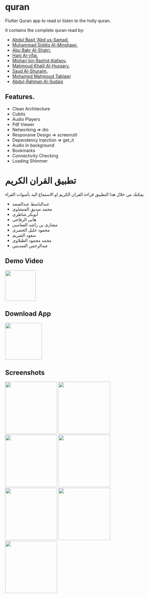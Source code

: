 # quran

Flutter Quran app to read or listen to the holly quran.

It contains the complete quran read by:
- [Abdul Basit 'Abd us-Samad.](https://en.wikipedia.org/wiki/Abdul_Basit_%27Abd_us-Samad)
- [Muhammad Siddiq Al-Minshawi.](https://en.wikipedia.org/wiki/Muhammad_Siddiq_Al-Minshawi)
- [Abu Bakr Al-Shatri.](https://www.duroosulislam.com/2018/11/abu-bakr-al-shatri.html)
- [Hani Ar-rifai.](https://www.assabile.com/hani-ar-rifai-86/hani-ar-rifai.htm)
- [Mishari bin Rashid Alafasy.](https://en.wikipedia.org/wiki/Mishari_bin_Rashid_Alafasy)
- [Mahmoud Khalil Al-Hussary.](https://en.wikipedia.org/wiki/Mahmoud_Khalil_Al-Hussary)
- [Saud Al-Shuraim.](https://en.wikipedia.org/wiki/Saud_Al-Shuraim)
- [Mohamed Mahmoud Tablawi](https://www.assabile.com/mohamed-tablawi-31/mohamed-tablawi.htm)
- [Abdul-Rahman Al-Sudais](https://en.wikipedia.org/wiki/Abdul-Rahman_Al-Sudais)


## Features.
- Clean Architecture
- Cubits
- Audio Players
- Pdf Viewer
- Networking => dio
- Responsive Design => screenutil
- Dependency Injection => get_it
- Audio in background
- Bookmarks
- Connectivity Checking
- Loading Shimmer


# تطبيق القران الكريم 
يمكنك من خلال هذا التطبيق قراءة القران الكريم او الاستماع اليه بأصوات القراء
- عبدالباسط عبدالصمد
- محمد صديق المنشاوى
- أبوبكر شاطرى
- هانى الرفاعى
- مشارى بن راشد العفاسى
- محمود خليل الحصرى
- سعود الشريم
- محمد محمود الطبلاوى
- عبدالرحمن السديس



## Demo Video
<a href="https://youtu.be/VcwoKGzpOng"><img src="https://upload.wikimedia.org/wikipedia/commons/thumb/e/e1/Logo_of_YouTube_%282015-2017%29.svg/2560px-Logo_of_YouTube_%282015-2017%29.svg.png" width="100"></img></a>

## Download App
<a href="https://github.com/mo7amedaliEbaid/quran/releases/download/v1.0.0/quran.apk"><img src="https://playerzon.com/asset/download.png" width="120"></img></a>

## Screenshots
<p float="left">
   <img src="https://github.com/mo7amedaliEbaid/quran/blob/c9cdb5e58df4929ecf4272bca498170d5af355e3/screenshots/readers.jpg" width="170" />
   <img src="https://github.com/mo7amedaliEbaid/quran/blob/5b42d864d13b0cc12e74d13facc1d3f20a9ee74d/screenshots/quran.jpg" width="170" />
   <img src="https://github.com/mo7amedaliEbaid/quran/blob/c9cdb5e58df4929ecf4272bca498170d5af355e3/screenshots/sura_audio.jpg" width="170" />
   <img src="https://github.com/mo7amedaliEbaid/quran/blob/c9cdb5e58df4929ecf4272bca498170d5af355e3/screenshots/suraa.jpg" width="170" />
   <img src="https://github.com/mo7amedaliEbaid/quran/blob/c9cdb5e58df4929ecf4272bca498170d5af355e3/screenshots/aayah.jpg" width="170" />
   <img src="https://github.com/mo7amedaliEbaid/quran/blob/c9cdb5e58df4929ecf4272bca498170d5af355e3/screenshots/quran_pdf.jpg" width="170" />
   <img src="https://github.com/mo7amedaliEbaid/quran/blob/c9cdb5e58df4929ecf4272bca498170d5af355e3/screenshots/suras.jpg" width="170" />
</p>
